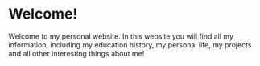 # Welcome!
Welcome to my personal website. In this website you will find all my information, including my education history, my personal life, my projects and all other interesting things about me!
